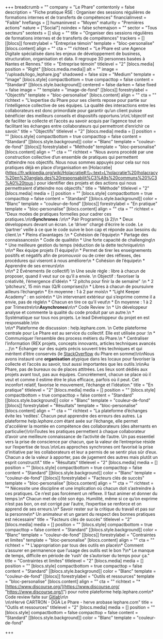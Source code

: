 +++
breadcrumb = ""
company = "Le Phare"
contentonly = false
description = "Fiche pratique RSE : Organiser des sessions régulières de formations internes et de transferts de compétences"
financialinvest = "Faible"
hreflangs = []
humaninvest = "Moyen"
maturity = "Premières actions"
nature = ["Social"]
noindex = false
schemajson = ""
sector = "Tous secteurs"
seotexts = []
slug = ""
title = "Organiser des sessions régulières de formations internes et de transferts de compétences"
trackers = []
[[blocs]]
forestrylabel = "Entreprise témoin"
template = "bloc-personalise"
[blocs.content]
align = ""
cta = ""
richtext = "Le Phare est une Agence Digitale spécialisée dans les enjeux de développement de business, structuration, organisation et data. Il regroupe 30 personnes basées à Nantes et Rennes."
title = "Entreprise témoin"
titlelevel = "2"
[blocs.media]
position = "Right"
[[blocs.media.media]]
alt = ""
image = "/uploads/logo_lephare.jpg"
shadowed = false
size = "Medium"
template = "image"
[blocs.style]
compactbottom = true
compacttop = false
content = "Standard"
[[blocs.style.background]]
centered = false
darken = false
fixed = false
image = ""
template = "image-de-fond"
[[blocs]]
forestrylabel = "Objectifs"
template = "bloc-personalise"
[blocs.content]
align = ""
cta = ""
richtext = "L’expertise du Phare pour ses clients repose pour partie sur l’intelligence collective de ses équipes. La qualité des interactions entre les collaborateurs est donc primordiale pour garantir qu’un client puisse bénéficier des meilleurs conseils et dispositifs opportuns.\n\nL’objectif est de faciliter la collecte et l’accès au savoir acquis par l’agence tout en facilitant les échanges entre collaborateurs qui permettront d’enrichir ce savoir."
title = "Objectifs"
titlelevel = "2"
[blocs.media]
media = []
position = ""
[blocs.style]
compactbottom = true
compacttop = false
content = "Standard"
[[blocs.style.background]]
color = "Blanc"
template = "couleur-de-fond"
[[blocs]]
forestrylabel = "Méthode"
template = "bloc-personalise"
[blocs.content]
align = ""
cta = ""
richtext = "Nous avons procédé par une construction collective d’un ensemble de pratiques qui permettent d’atteindre nos objectifs. Nous nous sommes appuyés pour cela sur nos pratiques déjà en place d’organisation en [Holacratie](https://fr.wikipedia.org/wiki/Holacratie#:\\~:text=L'holacratie%20(holacracy%20en%20anglais,des%20responsabilit%C3%A9s%20communs%20%C3%A0%20tous.) pour identifier des projets et des actions qui nous permettraient d’atteindre nos objectifs."
title = "Méthode"
titlelevel = "2"
[blocs.media]
media = []
position = ""
[blocs.style]
compactbottom = true
compacttop = false
content = "Standard"
[[blocs.style.background]]
color = "Blanc"
template = "couleur-de-fond"
[[blocs]]
forestrylabel = "En pratique"
template = "bloc-personalise"
[blocs.content]
align = ""
cta = ""
richtext = "Deux modes de pratiques formelles pour cadrer ces pratiques.\n\n**Synchrones :**\n\n* Pair Programing (à 2)\n  * Deux développeurs devant un écran. Le ‘driver’ chargé d’écrire le code. Le ‘partner’ veille à ce que le code suive le bon cap et réponde aux besoins du client.\n  * Pleins d’avantages :\n    * Cohésion de l’équipe\n    * Partage des connaissances\n    * Code de qualité\n    * Une forte capacité de challenging\n    * Une meilleure gestion du temps (réduction de la dette technique\n\n<br>\n\n* Rex équipe projets (1 équipe)\n  * Permet de tirer les enseignements positifs et négatifs afin de promouvoir ou de créer des réflexes, des procédures qui viseront à nous améliorer\n    * Cohésion de l’équipe\n    * Apprendre de ses erreurs\n\n<br>\n\n* 2 Événements (le collectif)  \n  Une seule règle : libre à chacun de proposer, quand il veut sur ce qu’il a envie.  \n  Objectif : favoriser la créativité, l’émergence d’idée\n  * “2 pitchs pour finir la de semaine” :\n    * 2 ‘pitcheurs’, 15 min max (Q/R comprises)\n    * Libres à chacun de poursuivre ailleurs l’échange\n    * En moyenne : 1 à 2 par mois\n  * “Light Keeper Academy” : en soirée\n    * Un intervenant extérieur qui s’exprime comme il a envie, pas de règle\n    * Chacun en tire ce qu’il veut\n    * En moyenne : 1 à 2 par Trimestre\n\n**Asynchrones**\n\n* Code Review :\n  * Un développeur analyse et commente la qualité du code produit par un autre.\n  * Systématique sur tous nos projets. Le lead Développeur du projet en est responsable.\n\n<br>\n\n* Plateforme de discussion : help.lephare.com.  \n  Cette plateforme centrale pour Le Phare est au service du collectif. Elle est utilisée pour :\n  * Communiquer l’ensemble des process métiers du Phare.\n  * Centraliser l’information (REX projets, concepts innovants, articles techniques avancés ...)\n  * Échanger sur des sujets précis souvent très techniques et qui méritent d’être conservés (le [StackOverflow](https://stackoverflow.com/company) du Phare en somme)\n\nNous avons instauré une **organisation** atypique dans les locaux pour favoriser la collecte et l’accès au savoir, tout aussi importantes que les outils.\n\nAu Phare, pas de bureaux ou de places attitrées. Les lieux sont dédiés aux projets avant tout, pas aux équipes. Concrètement, chacun se place où il veut et comme il estime être le plus efficace, parfois où il peut. Cet inconfort relatif, favorise le mouvement, l’échange et l’idéation."
title = "En pratique"
titlelevel = "2"
[blocs.media]
media = []
position = ""
[blocs.style]
compactbottom = true
compacttop = false
content = "Standard"
[[blocs.style.background]]
color = "Blanc"
template = "couleur-de-fond"
[[blocs]]
forestrylabel = "Résultats"
template = "bloc-personalise"
[blocs.content]
align = ""
cta = ""
richtext = "La plateforme d’échanges évite les ‘redites’. Chacun peut apprendre des erreurs des autres. La plateforme _help.lephare.com_ étant axée sur l’échange, elle permet d'accélérer la montée en compétence des collaborateurs (des alternants en particulier)\n\nToutes les pratiques permettent à chaque collaborateur d’avoir une meilleure connaissance de l’activité de l’autre. Un pas essentiel vers la prise de conscience par chacun, que la valeur de l’entreprise réside sur l’expertise de tous.\n\nLes approches synchrones ont favorisé la prise d’initiative par les collaborateurs et leur a permis de se sentir plus sûr d’eux. Chacun a de la valeur à apporter, pas de jugement des autres mais plutôt un esprit constructif."
title = "Résultats"
titlelevel = "2"
[blocs.media]
media = []
position = ""
[blocs.style]
compactbottom = true
compacttop = false
content = "Standard"
[[blocs.style.background]]
color = "Blanc"
template = "couleur-de-fond"
[[blocs]]
forestrylabel = "Facteurs clés de succès"
template = "bloc-personalise"
[blocs.content]
align = ""
cta = ""
richtext = "* Nécessite une discipline et une implication où chacun doit s’astreindre à ces pratiques. Ce n’est pas forcément un réflexe. Il faut animer et donner du temps.\n* Chacun met de côté son égo. Humilité, même si ce qu’on exprime n’est pas bon, on est corrigé par l’autre, l’expertise se renforce et on apprend de ses erreurs.\n* Savoir rester sur la critique du travail et pas sur la personne\n* Un animateur et un garant du respect des bonnes pratiques est nécessaire"
title = "Facteurs clés de succès"
titlelevel = "2"
[blocs.media]
media = []
position = ""
[blocs.style]
compactbottom = true
compacttop = false
content = "Standard"
[[blocs.style.background]]
color = "Blanc"
template = "couleur-de-fond"
[[blocs]]
forestrylabel = "Contraintes et limites"
template = "bloc-personalise"
[blocs.content]
align = ""
cta = ""
richtext = "* L’appropriation par tous des outils en place\n* Comment s’assurer en permanence que l’usage des outils est le bon ?\n* Le manque de temps, difficile en période de ‘rush’ de s’autoriser du temps pour ça."
title = "Contraintes et limites"
titlelevel = "2"
[blocs.media]
media = []
position = ""
[blocs.style]
compactbottom = true
compacttop = false
content = "Standard"
[[blocs.style.background]]
color = "Blanc"
template = "couleur-de-fond"
[[blocs]]
forestrylabel = "Outils et ressources"
template = "bloc-personalise"
[blocs.content]
align = ""
cta = ""
richtext = "* [https://www.discourse.org/](https://www.discourse.org/ \"https://www.discourse.org/\") pour notre plateforme help.lephare.com\n* Code review faite sur [Gitlab](https://about.gitlab.com/)\n\n<br>\n\nHervé CARTRON - DGA Le Phare - herve arobase lephare.com"
title = "Outils et ressources"
titlelevel = "2"
[blocs.media]
media = []
position = ""
[blocs.style]
compactbottom = false
compacttop = false
content = "Standard"
[[blocs.style.background]]
color = "Blanc"
template = "couleur-de-fond"

+++
